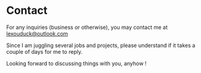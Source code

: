 
# Contact

For any inquiries (business or otherwise), you may contact me at [lexouduck@outlook.com](mailto:lexouduck@outlook.com)

Since I am juggling several jobs and projects, please understand if it takes a couple of days for me to reply.

Looking forward to discussing things with you, anyhow !
